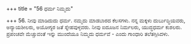 +++
title = "56 ಧರ್ಮ ನಿಮ್ಮದು"

+++
56. ನೀವು ಮಾಡಿದುದು ಧರ್ಮ. ನಮ್ಮದು ಮಾಡಬಾರದ ಕೆಲಸಗಳು. ನನ್ನ ಮಕ್ಕಳು ದುರ್ಬುದ್ಧಿಯವರು, ಅನ್ಯಾಯಶೀಲರು, ಅಯೋಗ್ಯರ ಜತೆ ಸ್ನೇಹವುಳ್ಳವರು. ನೀವು ಐದೂಜನ ನಿರ್ಮಲರು, ಯುದ್ಧಧರ್ಮ ಕುಶಲರು. ಪ್ರಪಂಚವೇ ಮೆಚ್ಚುವಂತೆ ಇನ್ನು ಮುಂದೆಯೂ ನಿಮ್ಮದು ಧರ್ಮವೆ - ಎಂದು ಗಾಂಧಾರಿ ತಲೆತಗ್ಗಿಸಿದಳು.